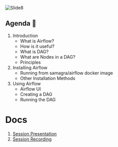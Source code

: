 ![Slide8](https://user-images.githubusercontent.com/80503666/141359573-1e402d0b-7f44-4575-9523-17c6c4ae200c.jpg)


## Agenda 📖

1. Introduction	
    * What is Airflow?
    * How is it useful?	
    * What is DAG?
    * What are Nodes in a DAG?
    * Principles	
2. Installing Airflow
    * Running from samagra/airflow docker image
    * Other Installation Methods
3. Using Airflow
    * Airflow UI
    * Creating a DAG
    * Running the DAG

# Docs
1. [Session Presentation](https://github.com/Samagra-Development/X-Series/blob/main/X8/SessionDoc.md)
2. [Session Recording](https://drive.google.com/drive/folders/1ERRpblBR6NPV4yXZV1WjwUIITud5lCl7?usp=sharing)
